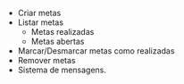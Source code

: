 - Criar metas
- Listar metas
    - Metas realizadas
    - Metas abertas
- Marcar/Desmarcar metas como realizadas
- Remover metas
- Sistema de mensagens.
